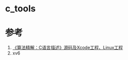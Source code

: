 # c_tools




















# 参考
1. [《算法精解：C语言描述》源码及Xcode工程、Linux工程](https://github.com/yourtion/LearningMasteringAlgorithms-C)
2. xv6



